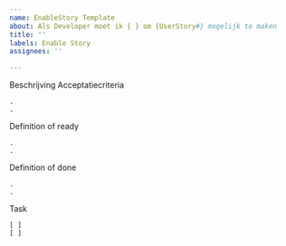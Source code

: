 ```yaml
---
name: EnableStory Template
about: Als Developer moet ik { } om {UserStory#} mogelijk te maken
title: ''
labels: Enable Story
assignees: ''

---
```


Beschrijving
Acceptatiecriteria

    .
    .

Definition of ready

    .
    .

Definition of done

    .
    .

Task

    [ ]
    [ ]
